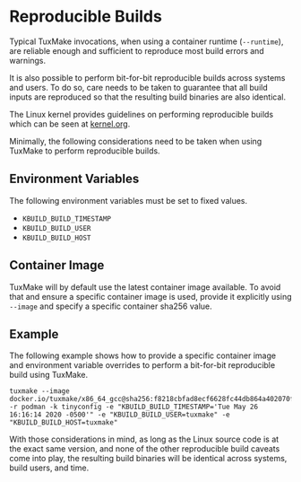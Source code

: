 # Reproducible Builds

Typical TuxMake invocations, when using a container runtime (`--runtime`), are
reliable enough and sufficient to reproduce most build errors and warnings.

It is also possible to perform bit-for-bit reproducible builds across systems
and users. To do so, care needs to be taken to guarantee that all build inputs
are reproduced so that the resulting build binaries are also identical.

The Linux kernel provides guidelines on performing reproducible builds which
can be seen at
[kernel.org](https://www.kernel.org/doc/html/latest/kbuild/reproducible-builds.html).

Minimally, the following considerations need to be taken when using TuxMake to
perform reproducible builds.

## Environment Variables

The following environment variables must be set to fixed values.

- `KBUILD_BUILD_TIMESTAMP`
- `KBUILD_BUILD_USER`
- `KBUILD_BUILD_HOST`

## Container Image

TuxMake will by default use the latest container image available. To avoid that
and ensure a specific container image is used, provide it explicitly using
`--image` and specify a specific container sha256 value.

## Example

The following example shows how to provide a specific container image and
environment variable overrides to perform a bit-for-bit reproducible build
using TuxMake.

```
tuxmake --image docker.io/tuxmake/x86_64_gcc@sha256:f8218cbfad8ecf6628fc44db864a402070feb87ff43a880e1409649172d4bc8c -r podman -k tinyconfig -e "KBUILD_BUILD_TIMESTAMP='Tue May 26 16:16:14 2020 -0500'" -e "KBUILD_BUILD_USER=tuxmake" -e "KBUILD_BUILD_HOST=tuxmake"
```

With those considerations in mind, as long as the Linux source code is at the
exact same version, and none of the other reproducible build caveats come into
play, the resulting build binaries will be identical across systems, build
users, and time.
